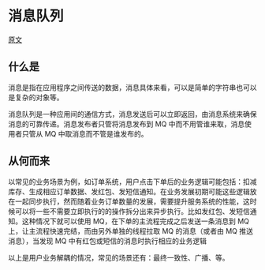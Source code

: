 # 消息队列

[原文](https://www.jianshu.com/p/79ca08116d57)

## 什么是

消息是指在应用程序之间传送的数据，消息具体来看，可以是简单的字符串也可以是复杂的对象等。

消息队列是一种应用间的通信方式，消息发送后可以立即返回，由消息系统来确保消息的可靠传递。消息发布者只管将消息发布到 MQ 中而不用管谁来取，消息使用者只管从 MQ 中取消息而不管是谁发布的。

## 从何而来

以常见的业务场景为例，如订单系统，用户点击下单后的业务逻辑可能包括：扣减库存、生成相应订单数据、发红包、发短信通知。在业务发展初期可能这些逻辑放在一起同步执行，然而随着业务订单数量的发展，需要提升服务系统的性能，这时候可以将一些不需要立即执行的的操作拆分出来异步执行。比如发红包、发短信通知。这种情况下就可以使用 MQ，在下单的主流程完成之后发送一条消息到 MQ 上，让主流程快速完结，而由另外单独的线程拉取 MQ 的消息（或者由 MQ 推送消息），当发现 MQ 中有红包或短信的消息时执行相应的业务逻辑

以上是用户业务解耦的情况，常见的场景还有：最终一致性、广播、等。

